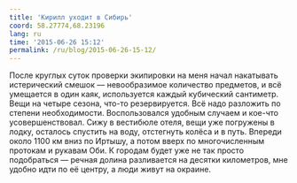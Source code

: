 ```yaml
---
title: 'Кирилл уходит в Сибирь'
coord: 58.27774,68.23196
lang: ru
time: '2015-06-26 15:12'
permalink: /ru/blog/2015-06-26-15-12/
---
```


После круглых суток проверки экипировки на меня начал накатывать истерический смешок — невообразимое количество предметов, и всё умещается в один каяк, используется каждый кубический сантиметр. Вещи на четыре сезона, что-то резервируется. Всё надо разложить по степени необходимости. Воспользовался удобным случаем и кое-что усовершенствовал. Сижу в вестибюле отеля, вещи уже погружены в лодку, осталось спустить на воду, отстегнуть колёса и в путь. Впереди около 1100&nbsp;км вниз по Иртышу, а потом вверх по многочисленным протокам и рукавам Оби. К городам будет уже не так просто подобраться&nbsp;— речная долина разливается на десятки километров, мне удобно идти по её центру, а люди живут на окраине.
